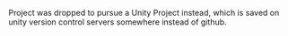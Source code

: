 Project was dropped to pursue a Unity Project instead, which is saved on unity version control servers somewhere instead of github.
